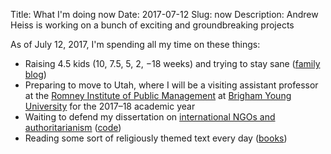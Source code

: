 Title: What I'm doing now
Date: 2017-07-12
Slug: now
Description: Andrew Heiss is working on a bunch of exciting and groundbreaking projects

As of July 12, 2017, I'm spending all my time on these things:

* Raising 4.5 kids (10, 7.5, 5, 2, −18 weeks) and trying to stay sane ([family blog](http://www.heissatopia.com/))
* Preparing to move to Utah, where I will be a visiting assistant professor at the [Romney Institute of Public Management](https://marriottschool.byu.edu/mpa/) at [Brigham Young University](https://home.byu.edu/home/) for the 2017–18 academic year
* Waiting to defend my dissertation on [international NGOs and authoritarianism](https://www.ingorestrictions.org) ([code](https://github.com/andrewheiss/Dissertation))
* Reading some sort of religiously themed text every day ([books](https://www.goodreads.com/review/list/2733632-andrew-heiss?shelf=religious))
